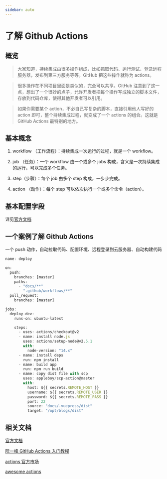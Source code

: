 ```yaml
---
sidebar: auto
---
```


# 了解 Github Actions

## 概览

> 大家知道，持续集成由很多操作组成，比如抓取代码、运行测试、登录远程服务器，发布到第三方服务等等。GitHub 把这些操作就称为 actions。

> 很多操作在不同项目里面是类似的，完全可以共享。GitHub 注意到了这一点，想出了一个很妙的点子，允许开发者把每个操作写成独立的脚本文件，存放到代码仓库，使得其他开发者可以引用。

> 如果你需要某个 action，不必自己写复杂的脚本，直接引用他人写好的 action 即可，整个持续集成过程，就变成了一个 actions 的组合。这就是 GitHub Actions 最特别的地方。

## 基本概念

1. workflow （工作流程）：持续集成一次运行的过程，就是一个 workflow。

2. job （任务）：一个 workflow 由一个或多个 jobs 构成，含义是一次持续集成的运行，可以完成多个任务。

3. step（步骤）：每个 job 由多个 step 构成，一步步完成。

4. action （动作）：每个 step 可以依次执行一个或多个命令（action）。

## 基本配置字段

详见[官方文档](https://docs.github.com/cn/actions/learn-github-actions/understanding-github-actions)

## 一个案例了解 Github Actions

一个 push 动作，自动拉取代码、配置环境、远程登录到云服务器、自动构建代码

```js
name: deploy

on:
  push:
    branches: [master]
    paths:
      - "docs/**"
      - ".github/workflows/**"
  pull_request:
    branches: [master]

jobs:
  deploy-dev:
    runs-on: ubuntu-latest

    steps:
      - uses: actions/checkout@v2
      - name: install node.js
        uses: actions/setup-node@v2.5.1
        with:
          node-version: "14.x"
      - name: install deps
        run: npm install
      - name: build app
        run: npm run build
      - name: copy dist file with scp
        uses: appleboy/scp-action@master
        with:
          host: ${{ secrets.REMOTE_HOST }}
          username: ${{ secrets.REMOTE_USER }}
          password: ${{ secrets.REMOTE_PASS }}
          port: 22
          source: "docs/.vuepress/dist"
          target: "/opt/blogs/dist"

```

## 相关文档

[官方文档](https://docs.github.com/cn/actions)

[阮一峰 GitHub Actions 入门教程](http://www.ruanyifeng.com/blog/2019/09/getting-started-with-github-actions.html)

[actions 官方市场](https://github.com/marketplace?type=actions)

[awesome actions](https://github.com/sdras/awesome-actions)
